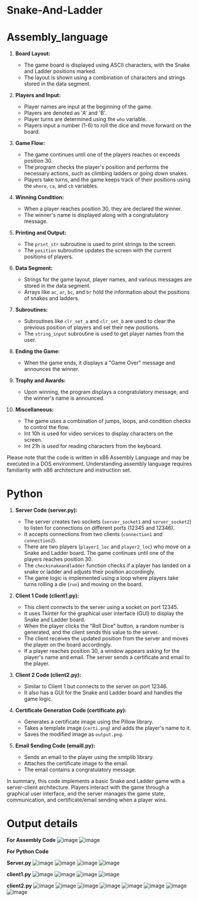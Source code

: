 # Snake-And-Ladder

# Assembly_language

1. **Board Layout:**
   - The game board is displayed using ASCII characters, with the Snake and Ladder positions marked.
   - The layout is shown using a combination of characters and strings stored in the data segment.

2. **Players and Input:**
   - Player names are input at the beginning of the game.
   - Players are denoted as 'A' and 'B'.
   - Player turns are determined using the `who` variable.
   - Players input a number (1-6) to roll the dice and move forward on the board.

3. **Game Flow:**
   - The game continues until one of the players reaches or exceeds position 30.
   - The program checks the player's position and performs the necessary actions, such as climbing ladders or going down snakes.
   - Players take turns, and the game keeps track of their positions using the `where`, `ca`, and `cb` variables.

4. **Winning Condition:**
   - When a player reaches position 30, they are declared the winner.
   - The winner's name is displayed along with a congratulatory message.

5. **Printing and Output:**
   - The `print_str` subroutine is used to print strings to the screen.
   - The `position` subroutine updates the screen with the current positions of players.

6. **Data Segment:**
   - Strings for the game layout, player names, and various messages are stored in the data segment.
   - Arrays like `ac`, `ar`, `bc`, and `br` hold the information about the positions of snakes and ladders.

7. **Subroutines:**
   - Subroutines like `clr_set_a` and `clr_set_b` are used to clear the previous position of players and set their new positions.
   - The `string_input` subroutine is used to get player names from the user.

8. **Ending the Game:**
   - When the game ends, it displays a "Game Over" message and announces the winner.

9. **Trophy and Awards:**
   - Upon winning, the program displays a congratulatory message, and the winner's name is announced.

10. **Miscellaneous:**
    - The game uses a combination of jumps, loops, and condition checks to control the flow.
    - Int 10h is used for video services to display characters on the screen.
    - Int 21h is used for reading characters from the keyboard.

Please note that the code is written in x86 Assembly Language and may be executed in a DOS environment. Understanding assembly language requires familiarity with x86 architecture and instruction set.


# Python

1. **Server Code (server.py):**
   - The server creates two sockets (`server_socket1` and `server_socket2`) to listen for connections on different ports (12345 and 12346).
   - It accepts connections from two clients (`connection1` and `connection2`).
   - There are two players (`player1_loc` and `player2_loc`) who move on a Snake and Ladder board. The game continues until one of the players reaches position 30.
   - The `checksnakeandladder` function checks if a player has landed on a snake or ladder and adjusts their position accordingly.
   - The game logic is implemented using a loop where players take turns rolling a die (`run`) and moving on the board.

2. **Client 1 Code (client1.py):**
   - This client connects to the server using a socket on port 12345.
   - It uses Tkinter for the graphical user interface (GUI) to display the Snake and Ladder board.
   - When the player clicks the "Roll Dice" button, a random number is generated, and the client sends this value to the server.
   - The client receives the updated position from the server and moves the player on the board accordingly.
   - If a player reaches position 30, a window appears asking for the player's name and email. The server sends a certificate and email to the player.

3. **Client 2 Code (client2.py):**
   - Similar to Client 1 but connects to the server on port 12346.
   - It also has a GUI for the Snake and Ladder board and handles the game logic.

4. **Certificate Generation Code (certificate.py):**
   - Generates a certificate image using the Pillow library.
   - Takes a template image (`certi.png`) and adds the player's name to it.
   - Saves the modified image as `output.png`.

5. **Email Sending Code (emaill.py):**
   - Sends an email to the player using the smtplib library.
   - Attaches the certificate image to the email.
   - The email contains a congratulatory message.

In summary, this code implements a basic Snake and Ladder game with a server-client architecture. Players interact with the game through a graphical user interface, and the server manages the game state, communication, and certificate/email sending when a player wins.


# Output details

**For Assembly Code**
![image](https://github.com/a-s-akash/Snake-And-Ladder/assets/149227673/3292a9fb-c8d4-44f6-934f-d95120b2f427)
![image](https://github.com/a-s-akash/Snake-And-Ladder/assets/149227673/24573e64-8743-4923-b1bf-b7aab6db7c02)

**For Python Code**

**Server.py**
![image](https://github.com/a-s-akash/Snake-And-Ladder/assets/149227673/1f41e864-7484-4bcb-9567-e4a8d020cee7)
![image](https://github.com/a-s-akash/Snake-And-Ladder/assets/149227673/a20f94c2-47f3-4e6a-9272-3cbdb432f1fa)
![image](https://github.com/a-s-akash/Snake-And-Ladder/assets/149227673/f72171cb-42e7-4890-a8dc-8cd294498bde)
![image](https://github.com/a-s-akash/Snake-And-Ladder/assets/149227673/44dde36d-2024-486d-aaa7-f95c7b579abb)

**client1.py**
![image](https://github.com/a-s-akash/Snake-And-Ladder/assets/149227673/b71b4636-da7f-4836-8f5e-24327ee05fc0)
![image](https://github.com/a-s-akash/Snake-And-Ladder/assets/149227673/818cf50d-fa22-40f7-98f9-f18b6bf169e5)
![image](https://github.com/a-s-akash/Snake-And-Ladder/assets/149227673/2d359262-d668-4bc9-9dfc-1ec27f5fb695)
![image](https://github.com/a-s-akash/Snake-And-Ladder/assets/149227673/0851614a-431d-4b95-8699-6e05a2c4daa5)

**client2.py**
![image](https://github.com/a-s-akash/Snake-And-Ladder/assets/149227673/acd3da65-75dc-455f-b32c-6af79ff7e134)
![image](https://github.com/a-s-akash/Snake-And-Ladder/assets/149227673/c3dab938-cd4d-4d22-b95d-07b4ef291799)
![image](https://github.com/a-s-akash/Snake-And-Ladder/assets/149227673/bf556c3b-5257-4de9-96fe-e8cd049056c8)
![image](https://github.com/a-s-akash/Snake-And-Ladder/assets/149227673/d3336f59-eb09-444f-8ec6-cab22af8a265)
![image](https://github.com/a-s-akash/Snake-And-Ladder/assets/149227673/3d74c2f4-48f1-4fee-b36b-3516e97ce9d2)
![image](https://github.com/a-s-akash/Snake-And-Ladder/assets/149227673/5b355e2c-798e-447a-98f3-f562f7487fe9)
![image](https://github.com/a-s-akash/Snake-And-Ladder/assets/149227673/eed1e590-eec9-4f7e-9054-948ad017344c)
![image](https://github.com/a-s-akash/Snake-And-Ladder/assets/149227673/b3f018da-295f-475c-bee0-1a38d61c10a1)


















